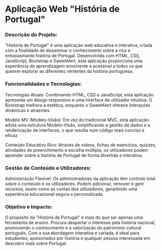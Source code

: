 # Aplicação Web "História de Portugal"

### Descrição do Projeto:

"História de Portugal" é uma aplicação web educativa e interativa, criada com a finalidade de disseminar o conhecimento sobre a rica e entusiasmante história de Portugal. Desenvolvida com HTML, CSS, JavaScript, Bootstrap e SweetAlert, esta aplicação proporciona uma experiência de aprendizagem envolvente e acessível a todos os que querem explorar as diferentes vertentes da história portuguesa.

### Funcionalidades e Tecnologias:

Tecnologias Atuais: Combinando HTML, CSS e JavaScript, esta aplicação apresenta um design responsivo e uma interface de utilizador intuitiva. O Bootstrap melhora a estética, enquanto o SweetAlert oferece interações dinâmicas e atraentes.

Modelo MV (Modelo-Visão): Em vez do tradicional MVC, esta aplicação adota uma estrutura Modelo-Visão, simplificando a gestão de dados e a renderização de interfaces, o que resulta num código mais conciso e eficaz.

Conteúdo Educativo Rico: Através de vídeos, fichas de exercícios, quizzes, atividades de preenchimento e escolha múltipla, os utilizadores podem aprender sobre a história de Portugal de forma divertida e interativa.

### Gestão de Conteúdo e Utilizadores:

Administração Flexível: Os administradores da aplicação têm controlo total sobre o conteúdo e os utilizadores. Podem adicionar, remover e gerir recursos, assim como as contas dos utilizadores, garantindo uma experiência educacional segura e personalizada.

### Objetivo e Impacto:

O propósito da "História de Portugal" é mais do que ser apenas uma ferramenta de ensino. Procura despertar o interesse pela história nacional, promovendo o conhecimento e a valorização do património cultural português. Com a sua abordagem interativa e variada, é ideal para estudantes, apaixonados por história e qualquer pessoa interessada em descobrir mais sobre Portugal.
